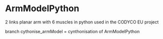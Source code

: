 # ArmModelPython
2 links planar arm with 6 muscles in python
used in the CODYCO EU project

branch cythonise_armModel  = cynthonisation of ArmModelPython
